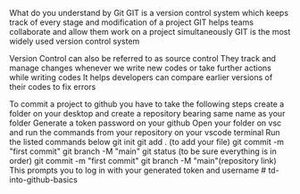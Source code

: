 What do you understand by Git
GIT is a version control system which keeps track of every stage and modification of a project
GIT helps teams collaborate and allow them work on a project simultaneously
GIT is the most widely used version control system

Version Control can also be referred to as source control
They track and manage changes whenever we write new codes or take further actions while writing codes
It helps developers can compare earlier versions of their codes to fix errors

To commit a project to github you have to take the following steps
create a folder on your desktop and create a repository bearing same name as your folder
Generate a token password on your github
Open your folder on vsc and run the commands from your repository on your vscode terminal
Run the listed commands below
git init
git add . (to add your file)
git commit -m "first commit"
git branch -M "main"
git status (to be sure everything is in order)
git commit -m "first commit"
git branch -M "main"(repository link)
This prompts you to log in with your generated token and username
#   t d - i n t o - g i t h u b - b a s i c s  
 